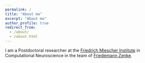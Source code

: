 ```yaml
---
permalink: /
title: "About me"
excerpt: "About me"
author_profile: true
redirect_from: 
  - /about/
  - /about.html
---
```

I am a Postdoctoral researcher at the [Friedrich Miescher Institute](https://fmi.ch) in Computational Neuroscience in the team of [Friedemann Zenke](https://zenkelab.org).
